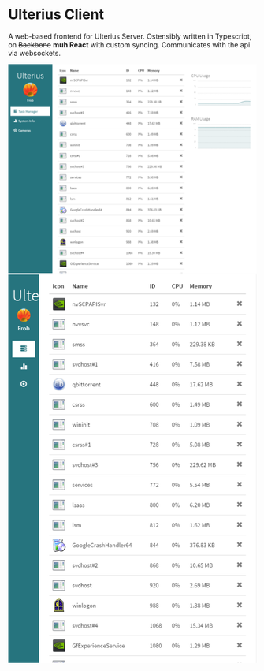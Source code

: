 # Ulterius Client
A web-based frontend for Ulterius Server. Ostensibly written in Typescript, on ~~Backbone~~ **muh React** with custom syncing. Communicates with the api via websockets.

<img alt="screenshot" src="img/scrn2.png" />

<img alt="screenshot" src="img/scrn3.png" />